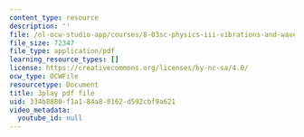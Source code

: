 ```yaml
---
content_type: resource
description: ''
file: /ol-ocw-studio-app/courses/8-03sc-physics-iii-vibrations-and-waves-fall-2016/334b8880f1a184a80162d592cbf9a621_TjxR7lAwWhI.pdf
file_size: 72347
file_type: application/pdf
learning_resource_types: []
license: https://creativecommons.org/licenses/by-nc-sa/4.0/
ocw_type: OCWFile
resourcetype: Document
title: 3play pdf file
uid: 334b8880-f1a1-84a8-0162-d592cbf9a621
video_metadata:
  youtube_id: null
---
```

